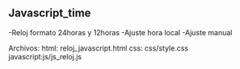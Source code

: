 Javascript_time
---------------

-Reloj formato 24horas y 12horas
-Ajuste hora local
-Ajuste manual

Archivos:
html: reloj_javascript.html
css:  css/style.css
javascript:js/js_reloj.js
